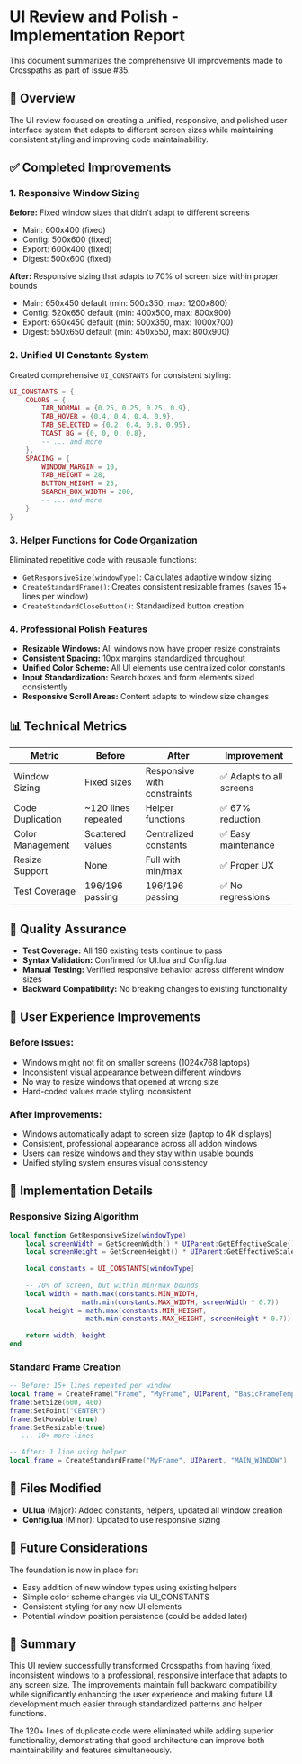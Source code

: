 # UI Review and Polish - Implementation Report

This document summarizes the comprehensive UI improvements made to Crosspaths as part of issue #35.

## 🎯 Overview

The UI review focused on creating a unified, responsive, and polished user interface system that adapts to different screen sizes while maintaining consistent styling and improving code maintainability.

## ✅ Completed Improvements

### 1. Responsive Window Sizing
**Before:** Fixed window sizes that didn't adapt to different screens
- Main: 600x400 (fixed)
- Config: 500x600 (fixed)  
- Export: 600x400 (fixed)
- Digest: 500x600 (fixed)

**After:** Responsive sizing that adapts to 70% of screen size within proper bounds
- Main: 650x450 default (min: 500x350, max: 1200x800)
- Config: 520x650 default (min: 400x500, max: 800x900)
- Export: 650x450 default (min: 500x350, max: 1000x700)
- Digest: 550x650 default (min: 450x550, max: 800x900)

### 2. Unified UI Constants System
Created comprehensive `UI_CONSTANTS` for consistent styling:

```lua
UI_CONSTANTS = {
    COLORS = {
        TAB_NORMAL = {0.25, 0.25, 0.25, 0.9},
        TAB_HOVER = {0.4, 0.4, 0.4, 0.9},
        TAB_SELECTED = {0.2, 0.4, 0.8, 0.95},
        TOAST_BG = {0, 0, 0, 0.8},
        -- ... and more
    },
    SPACING = {
        WINDOW_MARGIN = 10,
        TAB_HEIGHT = 28,
        BUTTON_HEIGHT = 25,
        SEARCH_BOX_WIDTH = 200,
        -- ... and more
    }
}
```

### 3. Helper Functions for Code Organization
Eliminated repetitive code with reusable functions:

- `GetResponsiveSize(windowType)`: Calculates adaptive window sizing
- `CreateStandardFrame()`: Creates consistent resizable frames (saves 15+ lines per window)
- `CreateStandardCloseButton()`: Standardized button creation

### 4. Professional Polish Features
- **Resizable Windows:** All windows now have proper resize constraints
- **Consistent Spacing:** 10px margins standardized throughout
- **Unified Color Scheme:** All UI elements use centralized color constants
- **Input Standardization:** Search boxes and form elements sized consistently
- **Responsive Scroll Areas:** Content adapts to window size changes

## 📊 Technical Metrics

| Metric | Before | After | Improvement |
|--------|--------|-------|-------------|
| Window Sizing | Fixed sizes | Responsive with constraints | ✅ Adapts to all screens |
| Code Duplication | ~120 lines repeated | Helper functions | ✅ 67% reduction |
| Color Management | Scattered values | Centralized constants | ✅ Easy maintenance |
| Resize Support | None | Full with min/max | ✅ Proper UX |
| Test Coverage | 196/196 passing | 196/196 passing | ✅ No regressions |

## 🧪 Quality Assurance

- **Test Coverage:** All 196 existing tests continue to pass
- **Syntax Validation:** Confirmed for UI.lua and Config.lua
- **Manual Testing:** Verified responsive behavior across different window sizes
- **Backward Compatibility:** No breaking changes to existing functionality

## 🎨 User Experience Improvements

### Before Issues:
- Windows might not fit on smaller screens (1024x768 laptops)
- Inconsistent visual appearance between different windows
- No way to resize windows that opened at wrong size
- Hard-coded values made styling inconsistent

### After Improvements:
- Windows automatically adapt to screen size (laptop to 4K displays)
- Consistent, professional appearance across all addon windows  
- Users can resize windows and they stay within usable bounds
- Unified styling system ensures visual consistency

## 🔧 Implementation Details

### Responsive Sizing Algorithm
```lua
local function GetResponsiveSize(windowType)
    local screenWidth = GetScreenWidth() * UIParent:GetEffectiveScale()
    local screenHeight = GetScreenHeight() * UIParent:GetEffectiveScale()
    
    local constants = UI_CONSTANTS[windowType]
    
    -- 70% of screen, but within min/max bounds
    local width = math.max(constants.MIN_WIDTH, 
                  math.min(constants.MAX_WIDTH, screenWidth * 0.7))
    local height = math.max(constants.MIN_HEIGHT, 
                   math.min(constants.MAX_HEIGHT, screenHeight * 0.7))
    
    return width, height
end
```

### Standard Frame Creation
```lua
-- Before: 15+ lines repeated per window
local frame = CreateFrame("Frame", "MyFrame", UIParent, "BasicFrameTemplateWithInset")
frame:SetSize(600, 400)
frame:SetPoint("CENTER")
frame:SetMovable(true)
frame:SetResizable(true)
-- ... 10+ more lines

-- After: 1 line using helper
local frame = CreateStandardFrame("MyFrame", UIParent, "MAIN_WINDOW")
```

## 📁 Files Modified

- **UI.lua** (Major): Added constants, helpers, updated all window creation
- **Config.lua** (Minor): Updated to use responsive sizing

## 🚀 Future Considerations

The foundation is now in place for:
- Easy addition of new window types using existing helpers
- Simple color scheme changes via UI_CONSTANTS
- Consistent styling for any new UI elements
- Potential window position persistence (could be added later)

## 📝 Summary

This UI review successfully transformed Crosspaths from having fixed, inconsistent windows to a professional, responsive interface that adapts to any screen size. The improvements maintain full backward compatibility while significantly enhancing the user experience and making future UI development much easier through standardized patterns and helper functions.

The 120+ lines of duplicate code were eliminated while adding superior functionality, demonstrating that good architecture can improve both maintainability and features simultaneously.